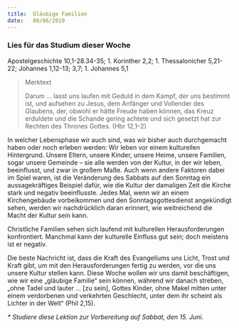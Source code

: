 ```yaml
---
title:  Gläubige Familien
date:   08/06/2019
---
```


### Lies für das Studium dieser Woche
Apostelgeschichte 10,1-28.34-35; 1. Korinther 2,2; 1. Thessalonicher 5,21-22; Johannes 1,12-13; 3,7; 1. Johannes 5,1

> <p>Merktext</p>
> Darum ... lasst uns laufen mit Geduld in dem Kampf, der uns bestimmt ist, und aufsehen zu Jesus, dem Anfänger und Vollender des Glaubens, der, obwohl er hätte Freude haben können, das Kreuz erduldete und die Schande gering achtete und sich gesetzt hat zur Rechten des Thrones Gottes. (Hbr 12,1–2)

In welcher Lebensphase wir auch sind, was wir bisher auch durchgemacht haben oder noch erleben werden: Wir leben vor einem kulturellen Hintergrund. Unsere Eltern, unsere Kinder, unsere Heime, unsere Familien, sogar unsere Gemeinde – sie alle werden von der Kultur, in der wir leben, beeinflusst, und zwar in großem Maße. Auch wenn andere Faktoren dabei im Spiel waren, ist die Veränderung des Sabbats auf den Sonntag ein aussagekräftiges Beispiel dafür, wie die Kultur der damaligen Zeit die Kirche stark und negativ beeinflusste. Jedes Mal, wenn wir an einem Kirchengebäude vorbeikommen und den Sonntagsgottesdienst angekündigt sehen, werden wir nachdrücklich daran erinnert, wie weitreichend die Macht der Kultur sein kann.

Christliche Familien sehen sich laufend mit kulturellen Herausforderungen konfrontiert. Manchmal kann der kulturelle Einfluss gut sein; doch meistens ist er negativ.

Die beste Nachricht ist, dass die Kraft des Evangeliums uns Licht, Trost und Kraft gibt, um mit den Herausforderungen fertig zu werden, vor die uns unsere Kultur stellen kann. Diese Woche wollen wir uns damit beschäftigen, wie wir eine „gläubige Familie“ sein können, während wir danach streben, „ohne Tadel und lauter ... [zu sein], Gottes Kinder, ohne Makel mitten unter einem verdorbenen und verkehrten Geschlecht, unter dem ihr scheint als Lichter in der Welt“ (Phil 2,15).

_* Studiere diese Lektion zur Vorbereitung auf Sabbat, den 15. Juni._
